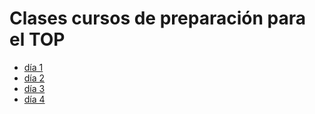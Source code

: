 # Clases cursos de preparación para el TOP
* [día 1](https://makeitreal.s3.amazonaws.com/videos/curso-preparacion-top/sep-2021/preparacion_top_sept_2021_Session_1.mp4)
* [día 2](https://makeitreal.s3.amazonaws.com/videos/curso-preparacion-top/sep-2021/preparacion_top_sept_2021_Session_2.mp4)
* [día 3](https://makeitreal.s3.amazonaws.com/videos/curso-preparacion-top/sep-2021/preparacion_top_sept_2021_Session_3.mp4)
* [día 4](https://makeitreal.s3.amazonaws.com/videos/curso-preparacion-top/sep-2021/preparacion_top_sept_2021_Session_4.mp4)



